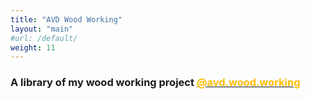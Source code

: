 ```yaml
---
title: "AVD Wood Working"
layout: "main"
#url: /default/
weight: 11
---
```


### A library of my wood working project <a href="https://www.youtube.com/@AVD.Wood.Working"><font color="#ffbb00">@avd.wood.working</font> </a>



